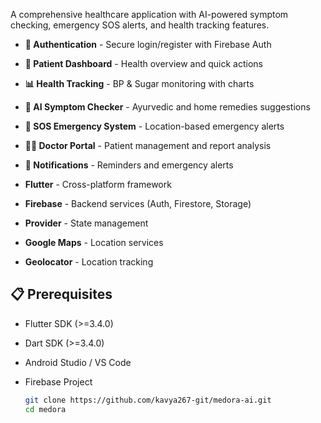 
A comprehensive healthcare application with AI-powered symptom checking, emergency SOS alerts, and health tracking features.



- **🔐 Authentication** - Secure login/register with Firebase Auth
- **🏥 Patient Dashboard** - Health overview and quick actions
- **📊 Health Tracking** - BP & Sugar monitoring with charts
- **🤖 AI Symptom Checker** - Ayurvedic and home remedies suggestions
- **🚨 SOS Emergency System** - Location-based emergency alerts
- **👨‍⚕️ Doctor Portal** - Patient management and report analysis
- **📱 Notifications** - Reminders and emergency alerts

- **Flutter** - Cross-platform framework
- **Firebase** - Backend services (Auth, Firestore, Storage)
- **Provider** - State management
- **Google Maps** - Location services
- **Geolocator** - Location tracking

## 📋 Prerequisites

- Flutter SDK (>=3.4.0)
- Dart SDK (>=3.4.0)
- Android Studio / VS Code
- Firebase Project

   ```bash
   git clone https://github.com/kavya267-git/medora-ai.git
   cd medora